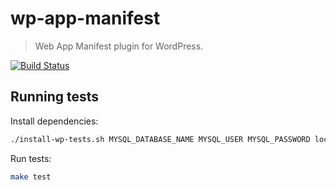 # wp-app-manifest
> Web App Manifest plugin for WordPress.

[![Build Status](https://travis-ci.org/marco-c/wp-app-manifest.svg?branch=master)](https://travis-ci.org/marco-c/wp-app-manifest)

## Running tests

Install dependencies:
```bash
./install-wp-tests.sh MYSQL_DATABASE_NAME MYSQL_USER MYSQL_PASSWORD localhost latest
```

Run tests:
```bash
make test
```
